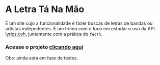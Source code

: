# A Letra Tá Na Mão

É um site cujo a funcionalidade é fazer buscas de letras de bandas ou artistas indepedentes. É um treino com o foco em estudar o uso da API [lyrics.ovh](https://lyricsovh.docs.apiary.io/#), juntamente com a prática do `fecth`.

### Acesse o projeto [clicando aqui](https://aletratanamao.netlify.app/)

Obs: ainda está em fase de testes.
